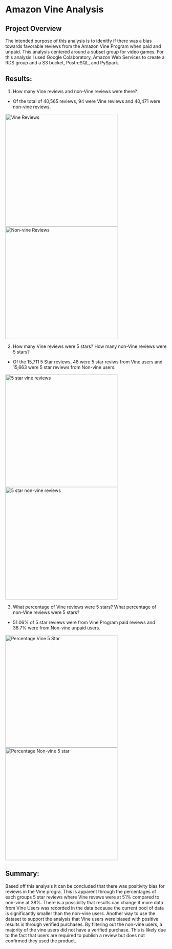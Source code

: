 # Amazon Vine Analysis

## Project Overview

The intended purpose of this analysis is to idenitfy if there was a bias towards favorable reviews from the Amazon Vine Program when paid and unpaid. This analysis centered around a subset group for video games. For this analysis I used Google Colaboratory, Amazon Web Services to create a RDS group and a S3 bucket, PostreSQL, and PySpark.   

## Results: 

1. How many Vine reviews and non-Vine reviews were there?
- Of the total of 40,565 reviews, 94 were Vine reviews and 40,471 were non-vine reviews. 

<img width="350" alt="Vine Reviews" src="https://user-images.githubusercontent.com/102635884/185301131-0f6526ed-675a-45c5-9383-5ddd26213577.PNG">
<img width="350" alt="Non-vine Reviews" src="https://user-images.githubusercontent.com/102635884/185301273-af218554-030e-4db7-8eea-01b5a9f3e775.PNG">

2. How many Vine reviews were 5 stars? How many non-Vine reviews were 5 stars?
- Of the 15,711 5 Star reviews, 48 were 5 star reviws from Vine users and 15,663 were 5 star reviews from Non-vine users. 

<img width="350" alt="5 star vine reviews" src="https://user-images.githubusercontent.com/102635884/185301784-401e0c8f-bf47-43be-bafc-427cb97b273c.PNG">
<img width="350" alt="5 star non-vine reviews" src="https://user-images.githubusercontent.com/102635884/185301810-4d6ecfdc-21f2-42bc-9b10-b74dc04cae65.PNG">

3. What percentage of Vine reviews were 5 stars? What percentage of non-Vine reviews were 5 stars?
- 51.06% of 5 star reviews were from Vine Program paid reviews and 38.7% were from Non-vine unpaid users.

<img width="350" alt="Percentage Vine 5 Star" src="https://user-images.githubusercontent.com/102635884/185301994-83e380f2-8f5c-40ec-87aa-ba93e7a7a4ea.PNG">
<img width="350" alt="Percentage Non-vine 5 star" src="https://user-images.githubusercontent.com/102635884/185302031-fa1b5c02-79c1-4dac-856d-41fa60470a93.PNG">

## Summary:

Based off this analysis it can be concluded that there was positivity bias for reviews in the Vine progra. This is apparent through the percentages of each groups 5 star reviews where Vine revews were at 51% compared to non-vine at 38%. There is a possibilty that results can change if more data from Vine Users was recorded in the data because the current pool of data is significantly smaller than the non-vine users. Another way to use the dataset to support the analysis that Vine users were biased with positive results is through verified purchases. By filtering out the non-vine users, a majority of the vine users did not have a verified purchase. This is likely due to the fact that users are required to publish a review but does not confirmed they used the product.
